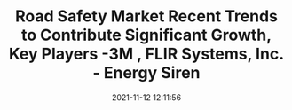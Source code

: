 ---
"title": "Road Safety Market Recent Trends to Contribute Significant Growth, Key Players -3M , FLIR Systems, Inc. - Energy Siren"
"date": "2021-11-12 12:11:56"
"feed_name": "GOOGLENEWSINDUSTRIAL"
"feed_website": "https://news.google.com/search?q=industrial%2Bincident&hl=en-US&gl=US&ceid=US:en"
"feed_rss": "https://news.google.com/rss/search?q=industrial%2Bincident&hl=en-US&gl=US&ceid=US:en"
"link": "https://energysiren.co.ke/2021/11/12/road-safety-market-recent-trends-to-contribute-significant-growth-key-players-3m-flir-systems-inc/"
"source": "{'href': 'https://energysiren.co.ke', 'title': 'Energy Siren'}"
"file": "_posts/2021-1-1-b7d2fa847cf075dbfdff5c3ace8f2d87ab3eaa8a.md"
"accident": "0"
"drilling": "0"
"dead": "0"
"injured": "0"
"arrested": "0"
"place": "unknown place"
"where": "unknown site"
"causes": "unknown"
"place_uri": "unknown place"
---